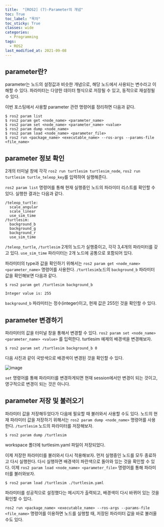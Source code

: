 ```yaml
---
title:  "[ROS2] (7)-Parameter의 개념"
toc: True
toc_label: "목차"
toc_sticky: True
classes: wide
categories:
  - Programming
tags:
  - ROS2
last_modified_at: 2021-09-08
---
```


## parameter란?
parameter는 노드의 설정값과 비슷한 개념으로, 해당 노드에서 사용되는 변수라고 이해할 수 있다. 파라미터는 다양한 데이터 형식으로 저장될 수 있고, 동적으로 재설정될 수 있다.

이번 포스팅에서 사용할 parameter 관련 명령어를 정리하면 다음과 같다.

```
$ ros2 param list
$ ros2 param get <node_name> <parameter_name>
$ ros2 param set <node_name> <parameter_name> <value>
$ ros2 param dump <node_name>
$ ros2 param load <node_name> <parameter_file>
$ ros2 run <package_name> <executable_name> --ros-args --params-file <file_name>
```

## parameter 정보 확인
2개의 터미널 창에 각각 `ros2 run turtlesim turtlesim_node`, `ros2 run turtlesim turtle_teleop_key`를 입력하여 실행해준다.

`ros2 param list` 명령어를 통해 현재 실행중인 노드의 파라미터 리스트를 확인할 수 있다. 실행한 결과는 다음과 같다.

```
/teleop_turtle:
  scale_angular
  scale_linear
  use_sim_time
/turtlesim:
  background_b
  background_g
  background_r
  use_sim_time
```

`/teleop_turtle`, `/turtlesim` 2개의 노드가 실행중이고, 각각 3,4개의 파라미터를 갖고 있다. `use_sim_time` 파라미터는 2개 노드에 공통으로 포함되어 있다.

파라미터의 type과 값을 확인하기 위해서는 `ros2 param get <node_name> <parameter_name>` 명령어를 사용한다. `/turtlesim`노드의 `background_b` 파라미터 값을 확인해보면 다음과 같다.

```
$ ros2 param get /turtlesim background_b

Integer value is: 255
```

`background_b` 파라미터는 정수(integer)이고, 현재 값은 255인 것을 확인할 수 있다.

## parameter 변경하기
파라미터의 값을 터미널 창을 통해서 변경할 수 있다. `ros2 param set <node_name> <parameter_name> <value>` 를 입력한다. turtlesim 예제의 배경색을 변경해보자.

```
$ ros2 param set /turtlesim background_b 0
```

다음 사진과 같이 국방색으로 배경색이 변경된 것을 확인할 수 있다.

<img src="{{ site.url }}{{ site.baseurl }}/assets/images/2021-09-08-[ROS2]_(7)-Parameter의_개념/turtlesim_bg_color.png" alt="image"> 

`set` 명령어를 통해 파라미터를 변경하게되면 현재 session에서만 변경이 되는 것이고, 영구적으로 변경이 되는 것은 아니다.

## parameter 저장 및 불러오기
파라미터 값을 저장해두었다가 다음에 필요할 때 불러와서 사용할 수도 있다. 노드의 현재 파라미터 값을 저장하기 위해서는 `ros2 param dump <node_name>` 명령어를 사용한다. `/turtlesim` 노드의 파라미터를 저장해보자.

```
$ ros2 param dump /turtlesim
```

workspace 폴더에 turtlesim.yaml 파일이 저장되었다. 

이제 저장한 파라미터를 불러와서 다시 적용해보자. 먼저 실행중인 노드를 모두 종료하고 다시 실행한다. 다시 실행하면 배경색이 파란색으로 돌아와 있는 것을 확인할 수 있다. 이제 `ros2 param load <node_name> <parameter_file>` 명령어를 통해 파라미터를 불러와보자.

```
$ ros2 param load /turtlesim ./turtlesim.yaml
```

파라미터를 성공적으로 설정했다는 메시지가 출력되고, 배경색이 다시 바뀌어 있는 것을 확인할 수 있다.

`ros2 run <package_name> <executable_name> --ros-args --params-file <file_name>` 명령어를 이용하면 노드를 실행할 때, 저장된 파라미터 값을 바로 불러올 수도 있다.